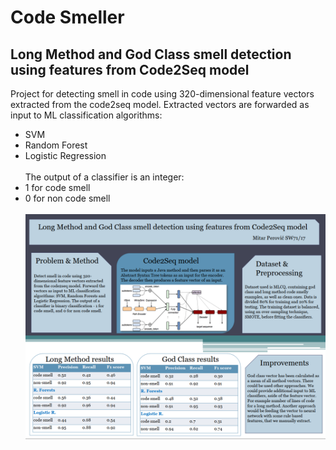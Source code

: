 # Code Smeller
## Long Method and God Class smell detection using features from Code2Seq model

Project for detecting smell in code using 320-dimensional feature vectors extracted from the code2seq model. Extracted vectors are forwarded as input to ML classification algorithms: 
* SVM 
* Random Forest
* Logistic Regression <br/> <br/>
The output of a classifier is an integer:
 * 1 for code smell 
 * 0 for non code smell
 <br/> <br/>
![Alt poster](/poster.PNG?raw=true "Poster")
